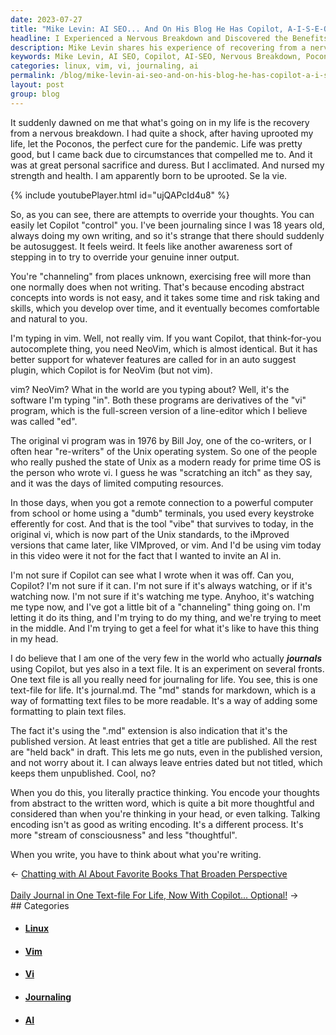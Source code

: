 ```yaml
---
date: 2023-07-27
title: "Mike Levin: AI SEO... And On His Blog He Has Copilot, A-I-S-E-O"
headline: I Experienced a Nervous Breakdown and Discovered the Benefits of AI-SEO with Copilot on My Blog
description: Mike Levin shares his experience of recovering from a nervous breakdown and how he came to use Copilot, an AI-SEO plugin for NeoVim, as a tool for journaling. He explains the difference between encoding thoughts in writing versus talking, and how it can help develop thoughtful and considered ideas.
keywords: Mike Levin, AI SEO, Copilot, AI-SEO, Nervous Breakdown, Poconos, Pandemic, Personal Sacrifice, Uprooted, Journaling, Autosuggest, Override Thoughts, Control, Free Will, Encoding, Abstract Concepts, Words, Vim, NeoVim, Vi, Bill Joy, Unix, Operating System, Remote Connection, Dumb Terminals, Keystrokes, Markdown, Text Files, Journaling, Stream of Consciousness, Thinking
categories: linux, vim, vi, journaling, ai
permalink: /blog/mike-levin-ai-seo-and-on-his-blog-he-has-copilot-a-i-s-e-o/
layout: post
group: blog
---
```



It suddenly dawned on me that what's going on in my life is the recovery from a
nervous breakdown. I had quite a shock, after having uprooted my life, let the
Poconos, the perfect cure for the pandemic. Life was pretty good, but I came
back due to circumstances that compelled me to. And it was at great personal
sacrifice and duress. But I acclimated. And nursed my strength and health. I
am apparently born to be uprooted. Se la vie.

{% include youtubePlayer.html id="ujQAPcId4u8" %}

So, as you can see, there are attempts to override your thoughts. You can
easily let Copilot "control" you. I've been journaling since I was 18 years
old, always doing my own writing, and so it's strange that there should
suddenly be autosuggest. It feels weird. It feels like another awareness sort
of stepping in to try to override your genuine inner output. 

You're "channeling" from places unknown, exercising free will more than one
normally does when not writing. That's because encoding abstract concepts into
words is not easy, and it takes some time and risk taking and skills, which you
develop over time, and it eventually becomes comfortable and natural to you.

I'm typing in vim. Well, not really vim. If you want Copilot, that
think-for-you autocomplete thing, you need NeoVim, which is almost identical.
But it has better support for whatever features are called for in an auto
suggest plugin, which Copilot is for NeoVim (but not vim).

vim? NeoVim? What in the world are you typing about? Well, it's the software
I'm typing "in". Both these programs are derivatives of the "vi" program, which
is the full-screen version of a line-editor which I believe was called "ed". 

The original vi program was in 1976 by Bill Joy, one of the co-writers, or I
often hear "re-writers" of the Unix operating system. So one of the people who
really pushed the state of Unix as a modern ready for prime time OS is the
person who wrote vi. I guess he was "scratching an itch" as they say, and it
was the days of limited computing resources. 

In those days, when you got a remote connection to a powerful computer from
school or home using a "dumb" terminals, you used every keystroke efferently
for cost. And that is the tool "vibe" that survives to today, in the original
vi, which is now part of the Unix standards, to the iMproved versions that came
later, like VIMproved, or vim. And I'd be using vim today in this video were it
not for the fact that I wanted to invite an AI in.

I'm not sure if Copilot can see what I wrote when it was off. Can you, Copilot?
I'm not sure if it can. I'm not sure if it's always watching, or if it's
watching now. I'm not sure if it's watching me type. Anyhoo, it's watching me
type now, and I've got a little bit of a "channeling" thing going on. I'm
letting it do its thing, and I'm trying to do my thing, and we're trying to
meet in the middle. And I'm trying to get a feel for what it's like to have
this thing in my head.

I do believe that I am one of the very few in the world who actually
***journals*** using Copilot, but yes also in a text file. It is an experiment
on several fronts. One text file is all you really need for journaling for
life. You see, this is one text-file for life. It's journal.md. The "md" stands
for markdown, which is a way of formatting text files to be more readable. It's
a way of adding some formatting to plain text files.

The fact it's using the ".md" extension is also indication that it's the
published version. At least entries that get a title are published. All the
rest are "held back" in draft. This lets me go nuts, even in the published
version, and not worry about it. I can always leave entries dated but not
titled, which keeps them unpublished. Cool, no?

When you do this, you literally practice thinking. You encode your thoughts
from abstract to the written word, which is quite a bit more thoughtful and
considered than when you're thinking in your head, or even talking. Talking
encoding isn't as good as writing encoding. It's a different process. It's
more "stream of consciousness" and less "thoughtful". 

When you write, you have to think about what you're writing. 
















<div class="arrow-links"><div class="post-nav-prev"><span class="arrow">&larr;&nbsp;</span><a href="/blog/chatting-with-ai-about-favorite-books-that-broaden-perspective/">Chatting with AI About Favorite Books That Broaden Perspective</a></div> &nbsp; <div class="post-nav-next"><a href="/blog/daily-journal-in-one-text-file-for-life-now-with-copilot-optional/">Daily Journal in One Text-file For Life, Now With Copilot... Optional!</a><span class="arrow">&nbsp;&rarr;</span></div></div>
## Categories

<ul>
<li><h4><a href='/linux/'>Linux</a></h4></li>
<li><h4><a href='/vim/'>Vim</a></h4></li>
<li><h4><a href='/vi/'>Vi</a></h4></li>
<li><h4><a href='/journaling/'>Journaling</a></h4></li>
<li><h4><a href='/ai/'>AI</a></h4></li></ul>